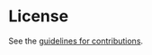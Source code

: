 # License

See the
[guidelines for contributions](https://github.com/appliedbits/draft-wendt-stir-vesper-use-cases/blob//CONTRIBUTING.md).
